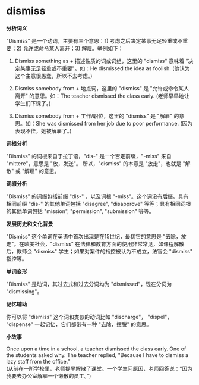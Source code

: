 # dismiss

**分析词义**

  

"Dismiss" 是一个动词，主要有三个意思：1) 考虑之后决定某事无足轻重或不重要；2) 允许或命令某人离开；3) 解雇。举例如下：

  

1.  Dismiss something as + 描述性质的词或词组，这里的 "dismiss" 意味着 "决定某事无足轻重或不重要"。如：He dismissed the idea as foolish. (他认为这个主意很愚蠢，所以不去考虑。)
    
      
    
2.  Dismiss somebody from + 地点词，这里的 "dismiss" 是 "允许或命令某人离开" 的意思。如：The teacher dismissed the class early. (老师早早地让学生们下课了。)
    
      
    
3.  Dismiss somebody from + 工作/职位，这里的 "dismiss" 是 "解雇" 的意思。如：She was dismissed from her job due to poor performance. (因为表现不佳，她被解雇了。)
    
      
    

  

**词根分析**

  

"Dismiss" 的词根来自于拉丁语，"dis-" 是一个否定前缀，"-miss" 来自 "mittere"，意思是 "放，发送"。 所以，"dismiss" 的本意是 "放走"，也就是 "解散" 或 "解雇" 的意思。

  

**词缀分析**

  

"Dismiss" 的词缀包括前缀 "dis-" ，以及词根 "-miss"。这个词没有后缀。具有相同前缀 "dis-" 的其他单词包括 "disagree", "disapprove" 等等；具有相同词根的其他单词包括 "mission", "permission", "submission" 等等。

  

**发展历史和文化背景**

  

"Dismiss" 这个单词在英语中首次出现是在15世纪，最初它的意思是 "去除，放走"。在欧美社会，"dismiss" 在法律和教育方面的使用非常常见，如课程解散后，教师会 "dismiss" 学生；如果对案件的指控被认为不成立，法官会 "dismiss" 指控等。

  

**单词变形**

  

"Dismiss" 是动词，其过去式和过去分词均为 "dismissed"，现在分词为 "dismissing"。

  

**记忆辅助**

  

你可以将 "dismiss" 这个词和类似的动词比如 "discharge"， "dispel"， "dispense" 一起记忆，它们都带有一种 "去除，摆脱" 的意思。

  

**小故事**

  

Once upon a time in a school, a teacher dismissed the class early. One of the students asked why. The teacher replied, "Because I have to dismiss a lazy staff from the office."  
(从前在一所学校里，老师提早解散了课堂。一个学生问原因，老师回答说：“因为我要去办公室解雇一个懒散的员工。”)
